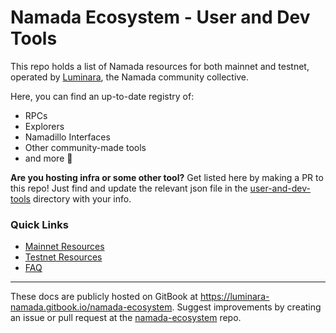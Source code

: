 # Namada Ecosystem - User and Dev Tools

This repo holds a list of Namada resources for both mainnet and testnet, operated by [Luminara](https://luminara.icu), the Namada community collective.  

Here, you can find an up-to-date registry of:

- RPCs
- Explorers
- Namadillo Interfaces
- Other community-made tools
- and more 🙂

**Are you hosting infra or some other tool?** Get listed here by making a PR to this repo! Just find and update the relevant json file in the [user-and-dev-tools](https://github.com/Luminara-Hub/namada-ecosystem/tree/main/user-and-dev-tools) directory with your info.

### Quick Links
- [Mainnet Resources](https://luminara-namada.gitbook.io/namada-ecosystem/resources/mainnet)
- [Testnet Resources](https://luminara-namada.gitbook.io/namada-ecosystem/resources/testnet)
- [FAQ](https://luminara-namada.gitbook.io/namada-ecosystem/about/faq)

---

These docs are publicly hosted on GitBook at https://luminara-namada.gitbook.io/namada-ecosystem.
Suggest improvements by creating an issue or pull request at the [namada-ecosystem](https://github.com/Luminara-Hub/namada-ecosystem) repo.
